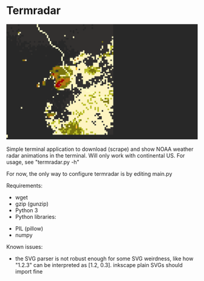 # Termradar
![demo](/demo.gif?raw=true)  

Simple terminal application to download (scrape) and show NOAA weather radar animations in the terminal.
Will only work with continental US.
For usage, see "termradar.py -h"

For now, the only way to configure termradar is by editing main.py

Requirements:
* wget
* gzip (gunzip)
* Python 3
* Python libraries:
- PIL (pillow)
- numpy

Known issues:
* the SVG parser is not robust enough for some SVG weirdness, like how "1.2.3" can be interpreted as [1.2, 0.3]. inkscape plain SVGs should import fine
